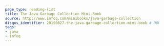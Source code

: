 ```yaml
---
page_type: reading-list
title: The Java Garbage Collection Mini-Book
source: http://www.infoq.com/minibooks/java-garbage-collection
disqus_identifier: 20150827-the-java-garbage-collection-mini-book # DON'T CHANGE THE VALUE ONCE SET
tags: 
- java
- infoq
---
```

